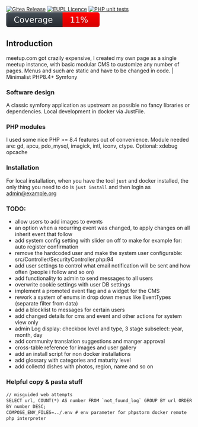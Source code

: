 
[![Gitea Release](https://img.shields.io/badge/Version-v0.5.0-31c754.svg)](https://github.com/xuedi/meetAgain/releases)
[![EUPL Licence](https://img.shields.io/badge/Licence-EUPL_v1.2-31c754.svg)](https://eupl.eu/1.2/en)
[![PHP unit tests](https://github.com/xuedi/meetAgain/actions/workflows/phpunit.yml/badge.svg)](https://github.com/xuedi/meetAgain/actions/workflows/phpunit.yml)
[![Code Coverage](https://raw.githubusercontent.com/xuedi/meetAgain/main/tests/badge/coverage.svg)](https://github.com/xuedi/meetAgain/blob/master/tests/badgeGenerator.php)

## Introduction
meetup.com got crazily expensive, I created my own page as a single meetup
instance, with basic modular CMS to customize any number of pages. Menus and
such are static and have to be changed in code. | Minimalist PHP8.4+ Symfony


### Software design
A classic symfony application as upstream as possible no fancy libraries
or dependencies. Local development in docker via JustFile.  


### PHP modules
I used some nice PHP >= 8.4 features out of convenience. Module needed are:
gd, apcu, pdo_mysql, imagick, intl, iconv, ctype. Optional: xdebug opcache


### Installation
For local installation, when you have the tool `just` and docker installed,
the only thing you need to do is `just install` and then login as admin@example.org


### TODO:
 - allow users to add images to events
 - an option when a recurring event was changed, to apply changes on all inherit event that follow
 - add system config setting with slider on off to make for example for: auto register confirmation
 - remove the hardcoded user and make the system user configurable: src/Controller/SecurityController.php:94
 - add user settings to control what email notification will be sent and how often (people i follow and so on)
 - add functionality to admin to send messages to all users
 - overwrite cookie settings with user DB settings
 - implement a promoted event flag and a widget for the CMS
 - rework a system of enums in drop down menus like EventTypes (separate filter from data)
 - add a blocklist to messages for certain users
 - add changed details for cms and event and other actions for system view only
 - admin Log display: checkbox level and type, 3 stage subselect: year, month, day
 - add community translation suggestions and manger approval
 - cross-table reference for images and user gallery
 - add an install script for non docker installations
 - add glossary with categories and maturity level
 - add collectd dishes with photos, region, name and so on


### Helpful copy & pasta stuff
```
// misguided web attempts
SELECT url, COUNT(*) AS number FROM `not_found_log` GROUP BY url ORDER BY number DESC;
COMPOSE_ENV_FILES=../.env # env parameter for phpstorm docker remote php interpreter
```


